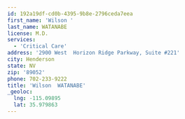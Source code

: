 ```yaml
---
id: 192a19df-cd0b-4395-9b8e-2796ceda7eea
first_name: 'Wilson '
last_name: WATANABE
license: M.D.
services:
  - 'Critical Care'
address: '2900 West  Horizon Ridge Parkway, Suite #221'
city: Henderson
state: NV
zip: '89052'
phone: 702-233-9222
title: 'Wilson  WATANABE'
_geoloc:
  lng: -115.09895
  lat: 35.979863
---
```

